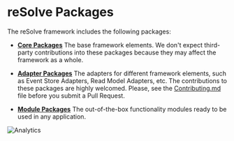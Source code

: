 # **reSolve Packages**

The reSolve framework includes the following packages:

* [**Core Packages**](core/)
    The base framework elements. We don't expect third-party contributions into these packages because they may affect the framework as a whole.

* [**Adapter Packages**](adapters/)
    The adapters for different framework elements, such as Event Store Adapters, Read Model Adapters, etc. The contributions to these packages are highly welcomed. Please, see the [Contributing.md](https://github.com/reimagined/resolve/blob/master/docs/Contributing.md) file before you submit a Pull Request.
    
* [**Module Packages**](adapters/)
    The out-of-the-box functionality modules ready to be used in any application.

![Analytics](https://ga-beacon.appspot.com/UA-118635726-1/packages-readme?pixel)
